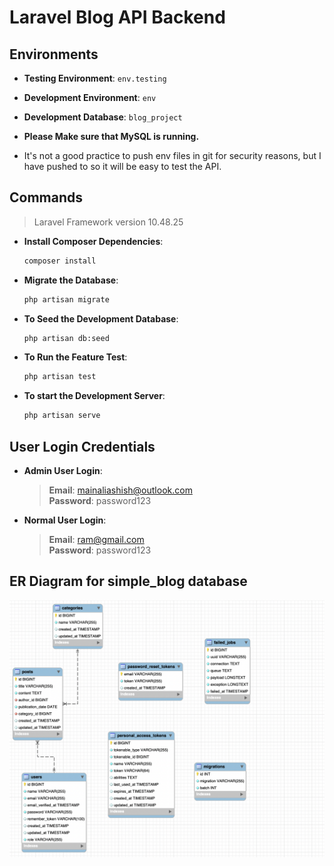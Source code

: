 # Laravel Blog API Backend

## Environments

-   **Testing Environment**: `env.testing`
-   **Development Environment**: `env`
-   **Development Database**: `blog_project`

-   **Please Make sure that MySQL is running.**

-   It's not a good practice to push env files in git for security reasons, but I have pushed to so it
    will be easy to test the API.

## Commands

> Laravel Framework version 10.48.25

-   **Install Composer Dependencies**:

    ```bash
    composer install
    ```

-   **Migrate the Database**:

    ```sh
    php artisan migrate
    ```

-   **To Seed the Development Database**:

    ```sh
    php artisan db:seed
    ```

-   **To Run the Feature Test**:

    ```sh
    php artisan test
    ```

-   **To start the Development Server**:

    ```sh
    php artisan serve
    ```

## User Login Credentials

-   **Admin User Login**:

    > **Email**: mainaliashish@outlook.com  
    > **Password**: password123

-   **Normal User Login**:

    > **Email**: ram@gmail.com  
    > **Password**: password123

## ER Diagram for simple_blog database

![ER Diagram for Simple Blog App](er-diagram.png)
